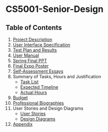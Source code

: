 # CS5001-Senior-Design

## Table of Contents
1. [Project Description](https://github.com/vanblakp/CS5001-Senior-Design/blob/main/Project-Description.md)
2. [User Interface Specification](https://github.com/vanblakp/CS5001-Senior-Design)
3. [Test Plan and Results]()
4. [User Manual]()
5. [Spring Final PPT](https://docs.google.com/presentation/d/1T8rn-sCMebEAvztQmjr46UulldjiE7Xz2AiFRE9HNbw/edit?usp=sharing)
6. [Final Expo Poster](https://github.com/vanblakp/CS5001-Senior-Design/blob/main/Documents/ExpoPoster.pdf)
7. [Self-Assessment Essays](https://github.com/vanblakp/CS5001-Senior-Design/tree/main/Documents/Capstone%20Assessments)
8. Summary of Tasks, Hours and Justification
    * [Task List](https://github.com/vanblakp/CS5001-Senior-Design/blob/main/Documents/Tasklist.md)
    * [Expected Timeline](https://github.com/vanblakp/CS5001-Senior-Design/blob/main/Documents/Assignment6.md)
    * [Actual Hours]()
9. [Budget](https://github.com/vanblakp/CS5001-Senior-Design/blob/main/Documents/Budget.md)
10. [Professional Biographies](https://github.com/vanblakp/CS5001-Senior-Design/tree/main/Documents/Professional%20Biographies)
11. User Stories and Design Diagrams
    * [User Stories](https://github.com/vanblakp/CS5001-Senior-Design/blob/main/User-Stories.md)
    * [Design Diagrams](https://github.com/vanblakp/CS5001-Senior-Design/tree/main/Design_Diagrams)
12. [Appendix](https://github.com/vanblakp/CS5001-Senior-Design/blob/main/Documents/Appendix.md)
